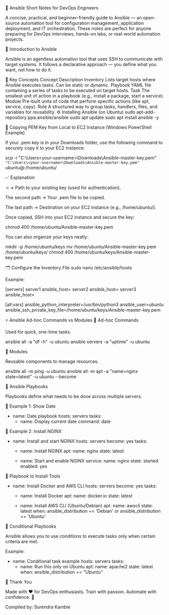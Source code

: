 🧩 Ansible Short Notes for DevOps Engineers

A concise, practical, and beginner-friendly guide to Ansible — an open-source automation tool for configuration management, application deployment, and IT orchestration.
These notes are perfect for anyone preparing for DevOps interviews, hands-on labs, or real-world automation projects.

🚀 Introduction to Ansible

Ansible is an agentless automation tool that uses SSH to communicate with target systems.
It follows a declarative approach — you define what you want, not how to do it.

🧠 Key Concepts
Concept	Description
Inventory	Lists target hosts where Ansible executes tasks. Can be static or dynamic.
Playbook	YAML file containing a series of tasks to be executed on target hosts.
Task	The smallest unit of action in a playbook (e.g., install a package, start a service).
Module	Pre-built units of code that perform specific actions (like apt, service, copy).
Role	A structured way to group tasks, handlers, files, and variables for reusability.
⚙️ Installing Ansible (on Ubuntu)
sudo apt-add-repository ppa:ansible/ansible
sudo apt update
sudo apt install ansible -y

🔑 Copying PEM Key from Local to EC2 Instance (Windows PowerShell Example)

If your .pem key is in your Downloads folder, use the following command to securely copy it to your EC2 instance:

scp -i "C:\Users\<your-username>\Downloads\Ansible-master-key.pem" `
"C:\Users\<your-username>\Downloads\Ansible-master-key.pem" `
ubuntu@<EC2-PUBLIC-IP>:/home/ubuntu/

✅ Explanation

-i → Path to your existing key (used for authentication).

The second path → Your .pem file to be copied.

The last path → Destination on your EC2 instance (e.g., /home/ubuntu/).

Once copied, SSH into your EC2 instance and secure the key:

chmod 400 /home/ubuntu/Ansible-master-key.pem


You can also organize your keys neatly:

mkdir -p /home/ubuntu/keys
mv /home/ubuntu/Ansible-master-key.pem /home/ubuntu/keys/
chmod 400 /home/ubuntu/keys/Ansible-master-key.pem

🗂️ Configure the Inventory File
sudo nano /etc/ansible/hosts


Example:

[servers]
server1 ansible_host=<Public-IP>
server2 ansible_host=<Public-IP>
server3 ansible_host=<Public-IP>

[all:vars]
ansible_python_interpreter=/usr/bin/python3
ansible_user=ubuntu
ansible_ssh_private_key_file=/home/ubuntu/keys/Ansible-master-key.pem

⚡ Ansible Ad-hoc Commands vs Modules
🔹 Ad-hoc Commands

Used for quick, one-time tasks.

ansible all -a "df -h" -u ubuntu
ansible servers -a "uptime" -u ubuntu

🔹 Modules

Reusable components to manage resources.

ansible all -m ping -u ubuntu
ansible all -m apt -a "name=nginx state=latest" -u ubuntu --become

📜 Ansible Playbooks

Playbooks define what needs to be done across multiple servers.

🧩 Example 1: Show Date
- name: Date playbook
  hosts: servers
  tasks:
    - name: Display current date
      command: date

🧩 Example 2: Install NGINX
- name: Install and start NGINX
  hosts: servers
  become: yes
  tasks:
    - name: Install NGINX
      apt:
        name: nginx
        state: latest

    - name: Start and enable NGINX
      service:
        name: nginx
        state: started
        enabled: yes

🧰 Playbook to Install Tools
- name: Install Docker and AWS CLI
  hosts: servers
  become: yes
  tasks:
    - name: Install Docker
      apt:
        name: docker.io
        state: latest

    - name: Install AWS CLI (Ubuntu/Debian)
      apt:
        name: awscli
        state: latest
      when: ansible_distribution == 'Debian' or ansible_distribution == 'Ubuntu'

🧩 Conditional Playbooks

Ansible allows you to use conditions to execute tasks only when certain criteria are met.

Example:

- name: Conditional task example
  hosts: servers
  tasks:
    - name: Run this only on Ubuntu
      apt:
        name: apache2
        state: latest
      when: ansible_distribution == "Ubuntu"

🙏 Thank You

Made with ❤️ for DevOps enthusiasts.
Train with passion. Automate with confidence. 🚀

Compiled by: Surendra Kamble
